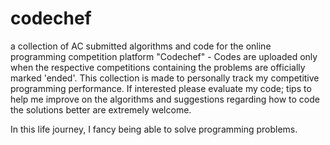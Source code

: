 codechef
========

a collection of AC submitted algorithms and code for the online programming competition platform "Codechef" - Codes are uploaded only when the respective competitions containing the problems are officially marked 'ended'. This collection is made to personally track my competitive programming performance. If interested please evaluate my code; tips to help me improve on the algorithms and suggestions regarding how to code the solutions better are extremely welcome.

In this life journey, I fancy being able to solve programming problems. 
